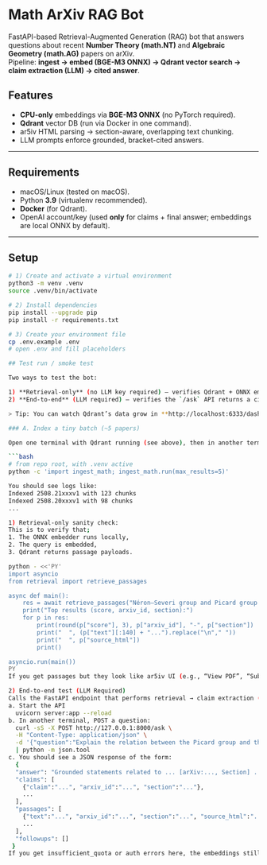 # Math ArXiv RAG Bot

FastAPI-based Retrieval-Augmented Generation (RAG) bot that answers questions about recent **Number Theory (math.NT)** and **Algebraic Geometry (math.AG)** papers on arXiv.  
Pipeline: **ingest → embed (BGE-M3 ONNX) → Qdrant vector search → claim extraction (LLM) → cited answer**.

## Features
- **CPU-only** embeddings via **BGE-M3 ONNX** (no PyTorch required).
- **Qdrant** vector DB (run via Docker in one command).
- ar5iv HTML parsing → section-aware, overlapping text chunking.
- LLM prompts enforce grounded, bracket-cited answers.

---

## Requirements
- macOS/Linux (tested on macOS).
- Python **3.9** (virtualenv recommended).
- **Docker** (for Qdrant).
- OpenAI account/key (used **only** for claims + final answer; embeddings are local ONNX by default).

---

## Setup

```bash
# 1) Create and activate a virtual environment
python3 -m venv .venv
source .venv/bin/activate

# 2) Install dependencies
pip install --upgrade pip
pip install -r requirements.txt

# 3) Create your environment file
cp .env.example .env
# open .env and fill placeholders

## Test run / smoke test

Two ways to test the bot:

1) **Retrieval-only** (no LLM key required) – verifies Qdrant + ONNX embeddings + ingestion.
2) **End-to-end** (LLM required) – verifies the `/ask` API returns a cited answer.

> Tip: You can watch Qdrant’s data grow in **http://localhost:6333/dashboard**.

### A. Index a tiny batch (~5 papers)

Open one terminal with Qdrant running (see above), then in another terminal:

```bash
# from repo root, with .venv active
python -c 'import ingest_math; ingest_math.run(max_results=5)'

You should see logs like:
Indexed 2508.21xxxv1 with 123 chunks
Indexed 2508.20xxxv1 with 98 chunks
...

1) Retrieval-only sanity check:
This is to verify that;
1. The ONNX embedder runs locally,
2. The query is embedded,
3. Qdrant returns passage payloads.

python - <<'PY'
import asyncio
from retrieval import retrieve_passages

async def main():
    res = await retrieve_passages("Néron–Severi group and Picard group relation", limit=5)
    print("Top results (score, arxiv_id, section):")
    for p in res:
        print(round(p["score"], 3), p["arxiv_id"], "-", p["section"])
        print("  ", (p["text"][:140] + "...").replace("\n"," "))
        print("  ", p["source_html"])
        print()

asyncio.run(main())
PY
If you get passages but they look like ar5iv UI (e.g., “View PDF”, “Submission history”), that’s expected for now—see Troubleshooting on filtering junk in ingest_math.py

2) End-to-end test (LLM Required)
Calls the FastAPI endpoint that performs retrieval → claim extraction (LLM) → grounded answer composition (LLM).
a. Start the API
  uvicorn server:app --reload
b. In another terminal, POST a question:
  curl -sS -X POST http://127.0.0.1:8000/ask \
  -H "Content-Type: application/json" \
  -d '{"question":"Explain the relation between the Picard group and the Néron–Severi group."}' \
  | python -m json.tool
c. You should see a JSON response of the form:
  {
  "answer": "Grounded statements related to ... [arXiv:..., Section] ...",
  "claims": [
    {"claim":"...", "arxiv_id":"...", "section":"..."},
    ...
  ],
  "passages": [
    {"text":"...", "arxiv_id":"...", "section":"...", "source_html":"...", "score":0.42},
    ...
  ],
  "followups": []
 }
If you get insufficient_quota or auth errors here, the embeddings still work (ONNX is local) amd the LLM just requires a valid OPENAI_API_KEY in .env


